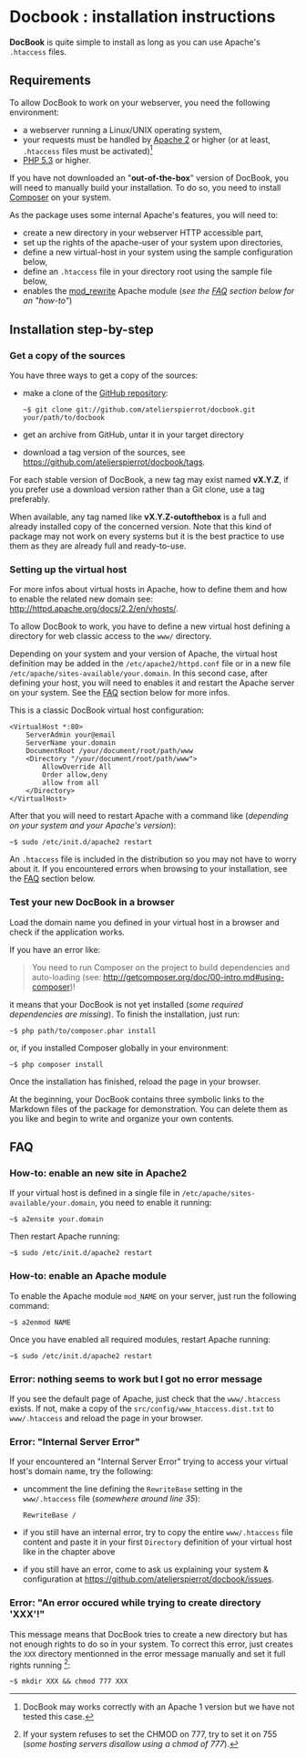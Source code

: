 Docbook : installation instructions
===================================

**DocBook** is quite simple to install as long as you can use Apache's `.htaccess` files.


## Requirements

To allow DocBook to work on your webserver, you need the following environment:

-   a webserver running a Linux/UNIX operating system,
-   your requests must be handled by [Apache 2](http://httpd.apache.org/) or higher
    (or at least, `.htaccess` files must be activated)[^1]
-   [PHP 5.3](http://php.net/) or higher.

If you have not downloaded an "**out-of-the-box**" version of DocBook, you will need to manually
build your installation. To do so, you need to install [Composer](http://getcomposer.org/)
on your system.

As the package uses some internal Apache's features, you will need to:

-   create a new directory in your webserver HTTP accessible part,
-   set up the rights of the apache-user of your system upon directories,
-   define a new virtual-host in your system using the sample configuration below,
-   define an `.htaccess` file in your directory root using the sample file below,
-   enables the [mod_rewrite](http://httpd.apache.org/docs/2.2/en/mod/mod_rewrite.html) 
    Apache module (*see the [FAQ](#faq) section below for an "how-to"*)


## Installation step-by-step

### Get a copy of the sources

You have three ways to get a copy of the sources:

-   make a clone of the [GitHub repository](https://github.com/atelierspierrot/docbook):

        ~$ git clone git://github.com/atelierspierrot/docbook.git your/path/to/docbook

-   get an archive from GitHub, untar it in your target directory

-   download a tag version of the sources, see <https://github.com/atelierspierrot/docbook/tags>.

For each stable version of DocBook, a new tag may exist named **vX.Y.Z**, if you prefer
use a download version rather than a Git clone, use a tag preferably.

When available, any tag named like **vX.Y.Z-outofthebox** is a full and already installed 
copy of the concerned version. Note that this kind of package may not work on every systems
but it is the best practice to use them as they are already full and ready-to-use.


### Setting up the virtual host

For more infos about virtual hosts in Apache, how to define them and how to enable the related 
new domain see: <http://httpd.apache.org/docs/2.2/en/vhosts/>.

To allow DocBook to work, you have to define a new virtual host defining a directory for
web classic access to the `www/` directory.

Depending on your system and your version of Apache, the virtual host definition may be added
in the `/etc/apache2/httpd.conf` file or in a new file `/etc/apache/sites-available/your.domain`.
In this second case, after defining your host, you will need to enables it and restart the
Apache server on your system. See the [FAQ](#faq) section below for more infos.

This is a classic DocBook virtual host configuration:

    <VirtualHost *:80>
        ServerAdmin your@email
        ServerName your.domain
        DocumentRoot /your/document/root/path/www
        <Directory "/your/document/root/path/www">
            AllowOverride All
            Order allow,deny
            allow from all
        </Directory>
    </VirtualHost>

After that you will need to restart Apache with a command like (*depending on your
system and your Apache's version*):

    ~$ sudo /etc/init.d/apache2 restart

An `.htaccess` file is included in the distribution so you may not have to worry about it.
If you encountered errors when browsing to your installation, see the [FAQ](#faq) section below.

### Test your new DocBook in a browser

Load the domain name you defined in your virtual host in a browser and check if the 
application works.

If you have an error like:

>    You need to run Composer on the project to build dependencies and auto-loading
>    (see: http://getcomposer.org/doc/00-intro.md#using-composer)!

it means that your DocBook is not yet installed (*some required dependencies are missing*).
To finish the installation, just run:

    ~$ php path/to/composer.phar install

or, if you installed Composer globally in your environment:

    ~$ php composer install

Once the installation has finished, reload the page in your browser.

At the beginning, your DocBook contains three symbolic links to the Markdown files of the
package for demonstration. You can delete them as you like and begin to write and organize
your own contents.


## FAQ

### How-to: enable an new site in Apache2

If your virtual host is defined in a single file in `/etc/apache/sites-available/your.domain`,
you need to enable it running:

    ~$ a2ensite your.domain

Then restart Apache running:

    ~$ sudo /etc/init.d/apache2 restart


### How-to: enable an Apache module

To enable the Apache module `mod_NAME` on your server, just run the following command:

    ~$ a2enmod NAME

Once you have enabled all required modules, restart Apache running:

    ~$ sudo /etc/init.d/apache2 restart


### Error: nothing seems to work but I got no error message

If you see the default page of Apache, just check that the `www/.htaccess` exists. If not,
make a copy of the `src/config/www_htaccess.dist.txt` to `www/.htaccess` and reload the 
page in your browser.

### Error: "Internal Server Error"

If your encountered an "Internal Server Error" trying to access your 
virtual host's domain name, try the following:

-   uncomment the line defining the `RewriteBase` setting in the `www/.htaccess` file
    (*somewhere around line 35*):

        RewriteBase /

-   if you still have an internal error, try to copy the entire `www/.htaccess` file content
    and paste it in your first `Directory` definition of your virtual host like in the
    chapter above

-   if you still have an error, come to ask us explaining your system & configuration at
    <https://github.com/atelierspierrot/docbook/issues>.

### Error: "An error occured while trying to create directory 'XXX'!"

This message means that DocBook tries to create a new directory but has not enough rights to
do so in your system. To correct this error, just creates the `XXX` directory mentionned in
the error message manually and set it full rights running [^2]:

    ~$ mkdir XXX && chmod 777 XXX


[^1]: DocBook may works correctly with an Apache 1 version but we have not tested this case.
[^2]: If your system refuses to set the CHMOD on 777, try to set it on 755 (*some hosting servers
disallow using a chmod of 777*).

